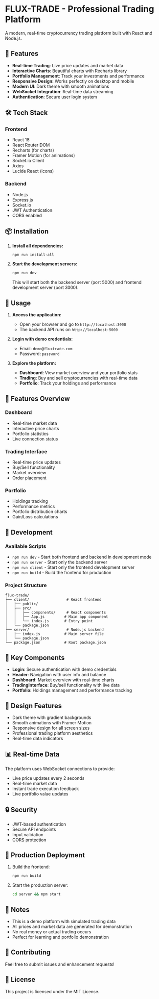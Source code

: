 # FLUX-TRADE - Professional Trading Platform

A modern, real-time cryptocurrency trading platform built with React and Node.js.

## 🚀 Features

- **Real-time Trading**: Live price updates and market data
- **Interactive Charts**: Beautiful charts with Recharts library
- **Portfolio Management**: Track your investments and performance
- **Responsive Design**: Works perfectly on desktop and mobile
- **Modern UI**: Dark theme with smooth animations
- **WebSocket Integration**: Real-time data streaming
- **Authentication**: Secure user login system

## 🛠️ Tech Stack

### Frontend
- React 18
- React Router DOM
- Recharts (for charts)
- Framer Motion (for animations)
- Socket.io Client
- Axios
- Lucide React (icons)

### Backend
- Node.js
- Express.js
- Socket.io
- JWT Authentication
- CORS enabled

## 📦 Installation

1. **Install all dependencies:**
   ```bash
   npm run install-all
   ```

2. **Start the development servers:**
   ```bash
   npm run dev
   ```

   This will start both the backend server (port 5000) and frontend development server (port 3000).

## 🎯 Usage

1. **Access the application:**
   - Open your browser and go to `http://localhost:3000`
   - The backend API runs on `http://localhost:5000`

2. **Login with demo credentials:**
   - Email: `demo@fluxtrade.com`
   - Password: `password`

3. **Explore the platform:**
   - **Dashboard**: View market overview and your portfolio stats
   - **Trading**: Buy and sell cryptocurrencies with real-time data
   - **Portfolio**: Track your holdings and performance

## 📱 Features Overview

### Dashboard
- Real-time market data
- Interactive price charts
- Portfolio statistics
- Live connection status

### Trading Interface
- Real-time price updates
- Buy/Sell functionality
- Market overview
- Order placement

### Portfolio
- Holdings tracking
- Performance metrics
- Portfolio distribution charts
- Gain/Loss calculations

## 🔧 Development

### Available Scripts

- `npm run dev` - Start both frontend and backend in development mode
- `npm run server` - Start only the backend server
- `npm run client` - Start only the frontend development server
- `npm run build` - Build the frontend for production

### Project Structure

```
flux-trade/
├── client/                 # React frontend
│   ├── public/
│   ├── src/
│   │   ├── components/     # React components
│   │   ├── App.js         # Main app component
│   │   └── index.js       # Entry point
│   └── package.json
├── server/                 # Node.js backend
│   ├── index.js           # Main server file
│   └── package.json
└── package.json           # Root package.json
```

## 🌟 Key Components

- **Login**: Secure authentication with demo credentials
- **Header**: Navigation with user info and balance
- **Dashboard**: Market overview with real-time charts
- **TradingInterface**: Buy/sell functionality with live data
- **Portfolio**: Holdings management and performance tracking

## 🎨 Design Features

- Dark theme with gradient backgrounds
- Smooth animations with Framer Motion
- Responsive design for all screen sizes
- Professional trading platform aesthetics
- Real-time data indicators

## 📊 Real-time Data

The platform uses WebSocket connections to provide:
- Live price updates every 2 seconds
- Real-time market data
- Instant trade execution feedback
- Live portfolio value updates

## 🔒 Security

- JWT-based authentication
- Secure API endpoints
- Input validation
- CORS protection

## 🚀 Production Deployment

1. Build the frontend:
   ```bash
   npm run build
   ```

2. Start the production server:
   ```bash
   cd server && npm start
   ```

## 📝 Notes

- This is a demo platform with simulated trading data
- All prices and market data are generated for demonstration
- No real money or actual trading occurs
- Perfect for learning and portfolio demonstration

## 🤝 Contributing

Feel free to submit issues and enhancement requests!

## 📄 License

This project is licensed under the MIT License.